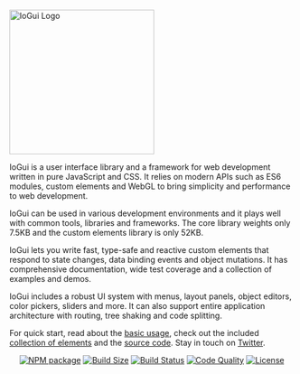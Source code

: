   <p style="margin-top:2em"><a href="https://iogui.dev" target="_blank" rel="noopener noreferrer"><img width="256" src="https://iogui.dev/iogui/images/logo/io-logo.svg" alt="IoGui Logo"></a></p>

IoGui is a user interface library and a framework for web development written in pure JavaScript and CSS. It relies on modern APIs such as ES6 modules, custom elements and WebGL to bring simplicity and performance to web development.

IoGui can be used in various development environments and it plays well with common tools, libraries and frameworks. The core library weights only 7.5KB and the custom elements library is only 52KB.

IoGui lets you write fast, type-safe and reactive custom elements that respond to state changes, data binding events and object mutations. It has comprehensive documentation, wide test coverage and a collection of examples and demos.

IoGui includes a robust UI system with menus, layout panels, object editors, color pickers, sliders and more. It can also support entire application architecture with routing, tree shaking and code splitting.

For quick start, read about the [basic usage](https://iogui.dev/#path=docs/introduction/), check out the included [collection of elements](https://iogui.dev/#path=demos/elements) and the <a href="https://github.com/io-gui/iogui/" target="_blank">source code</a>. Stay in touch on <a href="https://twitter.com/ioguij" target="_blank">Twitter</a>.

<p align="center">
  <a href="https://www.npmjs.com/package/@iogui/iogui"><img src="https://img.shields.io/npm/v/@iogui/iogui.svg" alt="NPM package" /></a>
  <a href="https://bundlephobia.com/result?p=@iogui/iogui"><img src="https://badgen.net/bundlephobia/minzip/@iogui/iogui" alt="Build Size" /></a>
  <a href="https://github.com/io-gui/iogui/actions?query=workflow%3ACI"><img src="https://github.com/io-gui/iogui/workflows/CI/badge.svg" alt="Build Status" /></a>
  <a href="https://lgtm.com/projects/g/io-gui/iogui/context:javascript"><img src="https://img.shields.io/lgtm/grade/javascript/g/io-gui/iogui.svg?label=code%20quality" alt="Code Quality" /></a>
  <a href="https://github.com/io-gui/iogui/blob/master/LICENSE"><img src="https://img.shields.io/npm/l/@iogui/iogui.svg" alt="License" /></a>
</p>
